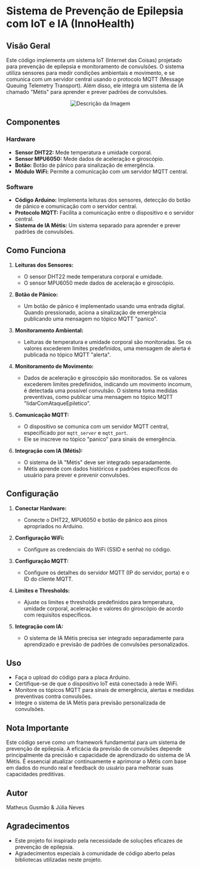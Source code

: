 # Sistema de Prevenção de Epilepsia com IoT e IA (InnoHealth)

## Visão Geral

Este código implementa um sistema IoT (Internet das Coisas) projetado para prevenção de epilepsia e monitoramento de convulsões. O sistema utiliza sensores para medir condições ambientais e movimento, e se comunica com um servidor central usando o protocolo MQTT (Message Queuing Telemetry Transport). Além disso, ele integra um sistema de IA chamado "Métis" para aprender e prever padrões de convulsões.

<p align="center">
  <img src="https://github.com/gusmaomath/InnoHealth/assets/104039223/35a806fe-0c6a-474e-8d20-675be01c52ca" alt="Descrição da Imagem">
</p>

## Componentes

### Hardware

- **Sensor DHT22:** Mede temperatura e umidade corporal.
- **Sensor MPU6050:** Mede dados de aceleração e giroscópio.
- **Botão:** Botão de pânico para sinalização de emergência.
- **Módulo WiFi:** Permite a comunicação com um servidor MQTT central.

### Software

- **Código Arduino:** Implementa leituras dos sensores, detecção do botão de pânico e comunicação com o servidor central.
- **Protocolo MQTT:** Facilita a comunicação entre o dispositivo e o servidor central.
- **Sistema de IA Métis:** Um sistema separado para aprender e prever padrões de convulsões.

## Como Funciona

1. **Leituras dos Sensores:**
   - O sensor DHT22 mede temperatura corporal e umidade.
   - O sensor MPU6050 mede dados de aceleração e giroscópio.

2. **Botão de Pânico:**
   - Um botão de pânico é implementado usando uma entrada digital. Quando pressionado, aciona a sinalização de emergência publicando uma mensagem no tópico MQTT "panico".

3. **Monitoramento Ambiental:**
   - Leituras de temperatura e umidade corporal são monitoradas. Se os valores excederem limites predefinidos, uma mensagem de alerta é publicada no tópico MQTT "alerta".

4. **Monitoramento de Movimento:**
   - Dados de aceleração e giroscópio são monitorados. Se os valores excederem limites predefinidos, indicando um movimento incomum, é detectada uma possível convulsão. O sistema toma medidas preventivas, como publicar uma mensagem no tópico MQTT "lidarComAtaqueEpiletico".

5. **Comunicação MQTT:**
   - O dispositivo se comunica com um servidor MQTT central, especificado por `mqtt_server` e `mqtt_port`.
   - Ele se inscreve no tópico "panico" para sinais de emergência.

6. **Integração com IA (Métis):**
   - O sistema de IA "Métis" deve ser integrado separadamente.
   - Métis aprende com dados históricos e padrões específicos do usuário para prever e prevenir convulsões.

## Configuração

1. **Conectar Hardware:**
   - Conecte o DHT22, MPU6050 e botão de pânico aos pinos apropriados no Arduino.

2. **Configuração WiFi:**
   - Configure as credenciais do WiFi (SSID e senha) no código.

3. **Configuração MQTT:**
   - Configure os detalhes do servidor MQTT (IP do servidor, porta) e o ID do cliente MQTT.

4. **Limites e Thresholds:**
   - Ajuste os limites e thresholds predefinidos para temperatura, umidade corporal, aceleração e valores do giroscópio de acordo com requisitos específicos.

5. **Integração com IA:**
   - O sistema de IA Métis precisa ser integrado separadamente para aprendizado e previsão de padrões de convulsões personalizados.

## Uso

- Faça o upload do código para a placa Arduino.
- Certifique-se de que o dispositivo IoT está conectado à rede WiFi.
- Monitore os tópicos MQTT para sinais de emergência, alertas e medidas preventivas contra convulsões.
- Integre o sistema de IA Métis para previsão personalizada de convulsões.

## Nota Importante

Este código serve como um framework fundamental para um sistema de prevenção de epilepsia. A eficácia da previsão de convulsões depende principalmente da precisão e capacidade de aprendizado do sistema de IA Métis. É essencial atualizar continuamente e aprimorar o Métis com base em dados do mundo real e feedback do usuário para melhorar suas capacidades preditivas.

## Autor

Matheus Gusmão & Júlia Neves

## Agradecimentos

- Este projeto foi inspirado pela necessidade de soluções eficazes de prevenção de epilepsia.
- Agradecimentos especiais à comunidade de código aberto pelas bibliotecas utilizadas neste projeto.
